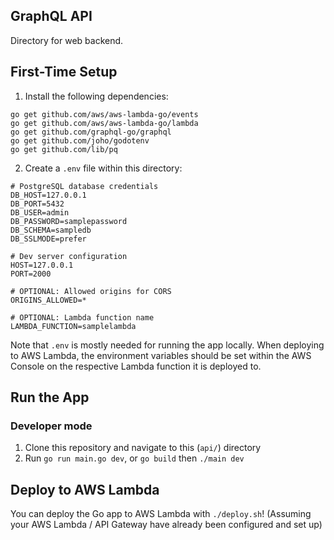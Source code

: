 ## GraphQL API

Directory for web backend.

## First-Time Setup

1. Install the following dependencies:
```
go get github.com/aws/aws-lambda-go/events
go get github.com/aws/aws-lambda-go/lambda
go get github.com/graphql-go/graphql
go get github.com/joho/godotenv
go get github.com/lib/pq
```
2. Create a `.env` file within this directory:
```
# PostgreSQL database credentials
DB_HOST=127.0.0.1
DB_PORT=5432
DB_USER=admin
DB_PASSWORD=samplepassword
DB_SCHEMA=sampledb
DB_SSLMODE=prefer

# Dev server configuration
HOST=127.0.0.1
PORT=2000

# OPTIONAL: Allowed origins for CORS
ORIGINS_ALLOWED=*

# OPTIONAL: Lambda function name
LAMBDA_FUNCTION=samplelambda
```

Note that `.env` is mostly needed for running the app locally. When deploying to AWS Lambda, the environment variables should be set within the AWS Console on the respective Lambda function it is deployed to.

## Run the App

### Developer mode
1. Clone this repository and navigate to this (`api/`) directory
2. Run `go run main.go dev`, or `go build` then `./main dev`

## Deploy to AWS Lambda

You can deploy the Go app to AWS Lambda with `./deploy.sh`! (Assuming your AWS Lambda / API Gateway have already been configured and set up)
